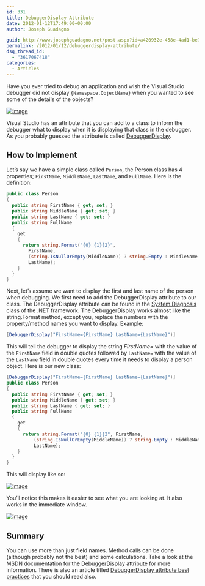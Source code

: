 ```yaml
---
id: 331
title: DebuggerDisplay Attribute
date: 2012-01-12T17:49:00+00:00
author: Joseph Guadagno

guid: http://www.josephguadagno.net/post.aspx?id=a420932e-458e-4ad1-be7f-5a1eddc75c53
permalink: /2012/01/12/debuggerdisplay-attribute/
dsq_thread_id:
  - "3617067418"
categories:
  - Articles
---
```

Have you ever tried to debug an application and wish the Visual Studio debugger did not display `{Namespace.ObjectName}` when you wanted to see some of the details of the objects?

[![image](https://www.josephguadagno.net/wp-content/uploads/2015/03/image_thumb_4.png "image")](https://www.josephguadagno.net/wp-content/uploads/2015/03/image_5.png) 

Visual Studio has an attribute that you can add to a class to inform the debugger what to display when it is displaying that class in the debugger. As you probably guessed the attribute is called [DebuggerDisplay](http://msdn.microsoft.com/en-us/library/system.diagnostics.debuggerdisplayattribute.aspx).

## How to Implement

Let’s say we have a simple class called `Person`, the Person class has 4 properties; `FirstName`, `MiddleName`, `LastName`, and `FullName`. Here is the definition:

```cs
public class Person
{
  public string FirstName { get; set; }
  public string MiddleName { get; set; }
  public string LastName { get; set; }
  public string FullName
  {
    get
    {
      return string.Format("{0} {1}{2}",
        FirstName,
        (string.IsNullOrEmpty(MiddleName)) ? string.Empty : MiddleName + " ",
        LastName);
    }
  }
}
```

Next, let’s assume we want to display the first and last name of the person when debugging. We first need to add the DebuggerDisplay attribute to our class. The DebuggerDisplay attribute can be found in the [System.Diagnosis](http://msdn.microsoft.com/en-us/library/15t15zda.aspx) class of the .NET framework. The DebuggerDisplay works almost like the string.Format method, except you, replace the numbers with the property/method names you want to display. Example: 

```cs
[DebuggerDisplay("FirstName={FirstName} LastName={LastName}")]
```

This will tell the debugger to display the string _FirstName=_ with the value of the `FirstName` field in double quotes followed by `LastName=` with the value of the `LastName` field in double quotes every time it needs to display a person object. Here is our new class:

```cs
[DebuggerDisplay("FirstName={FirstName} LastName={LastName}")]
public class Person
{
  public string FirstName { get; set; }
  public string MiddleName { get; set; }
  public string LastName { get; set; }
  public string FullName
  {
    get
    {
      return string.Format("{0} {1}{2", FirstName,
          (string.IsNullOrEmpty(MiddleName)) ? string.Empty : MiddleName + " ",
          LastName);
    }
  }
}
```

This will display like so:

[![image](https://www.josephguadagno.net/wp-content/uploads/2015/03/image_thumb_5.png "image")](https://www.josephguadagno.net/wp-content/uploads/2015/03/image_6.png) 

You’ll notice this makes it easier to see what you are looking at. It also works in the immediate window. 

[![image](https://www.josephguadagno.net/wp-content/uploads/2015/03/image_thumb_6.png "image")](https://www.josephguadagno.net/wp-content/uploads/2015/03/image_7.png)

## Summary

You can use more than just field names. Method calls can be done (although probably not the best) and some calculations. Take a look at the MSDN documentation for the [DebuggerDisplay](http://msdn.microsoft.com/en-us/library/system.diagnostics.debuggerdisplayattribute.aspx) attribute for more information. There is also an article titled [DebuggerDisplay attribute best practices](http://blogs.msdn.com/b/jaredpar/archive/2011/03/18/debuggerdisplay-attribute-best-practices.aspx) that you should read also.